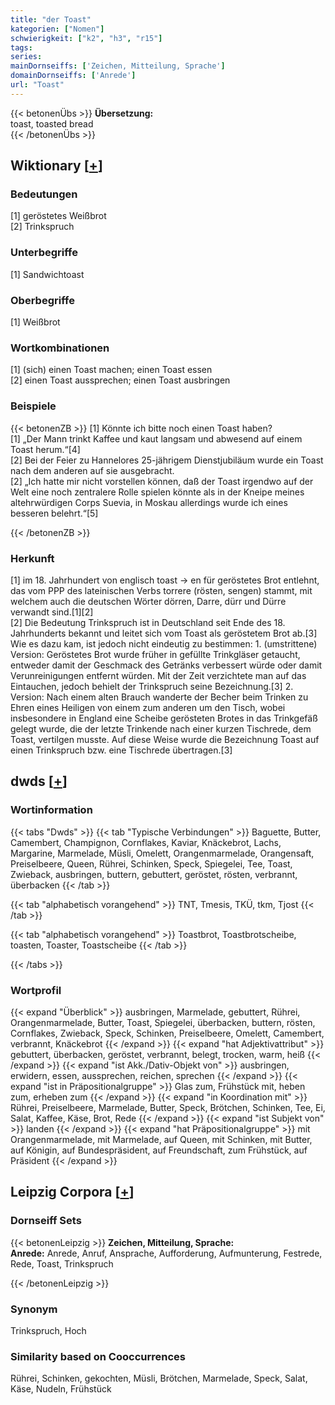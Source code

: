 ```yaml
---
title: "der Toast"
kategorien: ["Nomen"]
schwierigkeit: ["k2", "h3", "r15"]
tags:
series:
mainDornseiffs: ['Zeichen, Mitteilung, Sprache']
domainDornseiffs: ['Anrede']
url: "Toast"
---
```


{{< betonenÜbs >}}
**Übersetzung:**  
toast, toasted bread  
{{< /betonenÜbs >}}

## Wiktionary [[+](https://de.wiktionary.org/wiki/Toast)]

### Bedeutungen
[1] geröstetes Weißbrot  
[2] Trinkspruch  

### Unterbegriffe
[1] Sandwichtoast  

### Oberbegriffe
[1] Weißbrot  

### Wortkombinationen
[1] (sich) einen Toast machen; einen Toast essen  
[2] einen Toast aussprechen; einen Toast ausbringen  

### Beispiele
{{< betonenZB >}}
[1] Könnte ich bitte noch einen Toast haben?  
[1] „Der Mann trinkt Kaffee und kaut langsam und abwesend auf einem Toast herum.“[4]  
[2] Bei der Feier zu Hannelores 25-jährigem Dienstjubiläum wurde ein Toast nach dem anderen auf sie ausgebracht.  
[2] „Ich hatte mir nicht vorstellen können, daß der Toast irgendwo auf der Welt eine noch zentralere Rolle spielen könnte als in der Kneipe meines altehrwürdigen Corps Suevia, in Moskau allerdings wurde ich eines besseren belehrt.“[5]  

{{< /betonenZB >}}
### Herkunft
[1] im 18. Jahrhundert von englisch toast → en für geröstetes Brot entlehnt, das  vom PPP des lateinischen Verbs torrere (rösten, sengen) stammt, mit welchem auch die deutschen Wörter dörren, Darre, dürr und Dürre verwandt sind.[1][2]  
[2] Die Bedeutung Trinkspruch ist in Deutschland seit Ende des 18. Jahrhunderts bekannt und leitet sich vom Toast als geröstetem Brot ab.[3] Wie es dazu kam, ist jedoch nicht eindeutig zu bestimmen:  1. (umstrittene) Version: Geröstetes Brot wurde früher in gefüllte Trinkgläser getaucht, entweder damit der Geschmack des Getränks verbessert würde oder damit Verunreinigungen entfernt würden. Mit der Zeit verzichtete man auf das Eintauchen, jedoch behielt der Trinkspruch seine Bezeichnung.[3]  2. Version: Nach einem alten Brauch wanderte der Becher beim Trinken zu Ehren eines Heiligen von einem zum anderen um den Tisch, wobei insbesondere in England eine Scheibe gerösteten Brotes in das Trinkgefäß gelegt wurde, die der letzte Trinkende nach einer kurzen Tischrede, dem Toast, vertilgen musste. Auf diese Weise wurde die Bezeichnung Toast auf einen Trinkspruch bzw. eine Tischrede übertragen.[3]  



## dwds [[+](https://www.dwds.de/wb/Toast)]

### Wortinformation
{{< tabs "Dwds" >}}
{{< tab "Typische Verbindungen" >}}
Baguette, Butter, Camembert, Champignon, Cornflakes, Kaviar, Knäckebrot, Lachs, Margarine, Marmelade, Müsli, Omelett, Orangenmarmelade, Orangensaft, Preiselbeere, Queen, Rührei, Schinken, Speck, Spiegelei, Tee, Toast, Zwieback, ausbringen, buttern, gebuttert, geröstet, rösten, verbrannt, überbacken
{{< /tab >}}

{{< tab "alphabetisch vorangehend" >}}
TNT, Tmesis, TKÜ, tkm, Tjost
{{< /tab >}}

{{< tab "alphabetisch vorangehend" >}}
Toastbrot, Toastbrotscheibe, toasten, Toaster, Toastscheibe
{{< /tab >}}

{{< /tabs >}}

### Wortprofil
{{< expand "Überblick" >}} ausbringen, Marmelade, gebuttert, Rührei, Orangenmarmelade, Butter, Toast, Spiegelei, überbacken, buttern, rösten, Cornflakes, Zwieback, Speck, Schinken, Preiselbeere, Omelett, Camembert, verbrannt, Knäckebrot {{< /expand >}}
{{< expand "hat Adjektivattribut" >}} gebuttert, überbacken, geröstet, verbrannt, belegt, trocken, warm, heiß {{< /expand >}}
{{< expand "ist Akk./Dativ-Objekt von" >}} ausbringen, erwidern, essen, aussprechen, reichen, sprechen {{< /expand >}}
{{< expand "ist in Präpositionalgruppe" >}} Glas zum, Frühstück mit, heben zum, erheben zum {{< /expand >}}
{{< expand "in Koordination mit" >}} Rührei, Preiselbeere, Marmelade, Butter, Speck, Brötchen, Schinken, Tee, Ei, Salat, Kaffee, Käse, Brot, Rede {{< /expand >}}
{{< expand "ist Subjekt von" >}} landen {{< /expand >}}
{{< expand "hat Präpositionalgruppe" >}} mit Orangenmarmelade, mit Marmelade, auf Queen, mit Schinken, mit Butter, auf Königin, auf Bundespräsident, auf Freundschaft, zum Frühstück, auf Präsident {{< /expand >}}

## Leipzig Corpora [[+](https://corpora.uni-leipzig.de/en/res?word=Toast&corpusId=deu_newscrawl-public_2018)]

### Dornseiff Sets
{{< betonenLeipzig >}}
**Zeichen, Mitteilung, Sprache:**  
**Anrede:** Anrede, Anruf, Ansprache, Aufforderung, Aufmunterung, Festrede, Rede, Toast, Trinkspruch  

{{< /betonenLeipzig >}}

### Synonym
Trinkspruch, Hoch


### Similarity based on Cooccurrences
Rührei, Schinken, gekochten, Müsli, Brötchen, Marmelade, Speck, Salat, Käse, Nudeln, Frühstück

